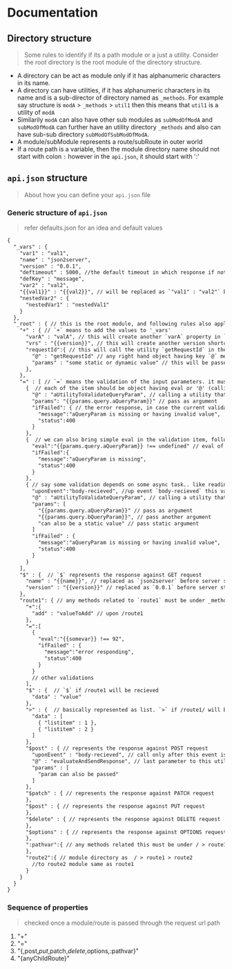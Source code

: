 # Documentation

## Directory structure
> Some rules to identify if its a path module or a just a utility. Consider the root directory is the root module of the directory structure.

* A directory can be act as module only if it has alphanumeric characters in its name.
* A directory can have utilities, if it has alphanumeric characters in its name and is a sub-director of directory named as `_methods`. For example say structure is `modA` > `_methods` > `util1` then this means that `util1` is a utility of `modA`
* Similarily `modA` can also have other sub modules as `subModOfModA` and `subModOfModA` can further have an utility directory `_methods` and also can have sub-sub directory `subModOfSubModOfModA`.
* A module/subModule represents a route/subRoute in outer world
* If a route path is a variable, then the module directory name should not start with colon `:` however in the `api.json`, it should start with ':'

## `api.json` structure
> About how you can define your `api.json` file

### Generic structure of `api.json`
> refer defaults.json for an idea and default values
```txt
{
  "_vars" : {
    "var1" : "val1",
    "name" : "json2server",
    "version" : "0.0.1",
    "deftimeout" : 5000, //the default timeout in which response if not sent, will be sent and request will be closed
    "defKey" : "message",
    "var2" : "val2",
    "{{val1}}" : "{{val2}}", // will be replaced as `"val1" : "val2"` before server start
    "nestedVar2" : {
      "nestedVar1" : "nestedVal1"
    }
  },
  "_root" : { // this is the root module, and following rules also apply to modules or submodules. whenever the route is matched its variables from `_vars` key in json file and utilities from `_methods` directory in specific module directory are merged and made available to rest of the execution until response is sent to client.
    "+" : { // `+` means to add the values to '_vars'
      "varA" : "valA", // this will create another `varA` property in `vars` with value `valA`
      "vrs" : "{{version}}", // this will create another version shortcut `vrs` property in `_vars` with value `0.0.1` as per the _vars defined above.
      "requestId":{ // this will call the utility `getRequestId` in the current module.. and whatever is return value will be the value of `requestId` key in the `_vars`
        "@" : "getRequestId" // any right hand object having key `@` means to call a utility with some name defined with its value,
        "params" : "some static or dynamic value" // this will be passed as parameter to utility `getRequestId`
      },
    },
    "=" : [ // `=` means the validation of the input parameters. it must be an array
      {  // each of the item should be object having eval or '@' (calling utility) value
        "@" : "aUtilityToValidateQueryParam", // calling a utility that must return true in order to go ahead, otherwise the failed message linked (as last item of this validation array) will be sent immediated and request will be terminated
        "params": "{{params.query.aQueryParam}}" // pass as argument
        "ifFailed": { // the error response, in case the current validation fails
          "message":"aQueryParam is missing or having invalid value",
          "status":400
        }
      },
      {  // we can also bring simple eval in the validation item, follows
        "eval":"{{params.query.aQueryParam}} !== undefined" // eval of which will validate if aQueryParam is available in query or not. If undefined the `ifFailed` will be sent to client as response
        "ifFailed":{
          "message":"aQueryParam is missing",
          "status":400
        }
      },
      { // say some validation depends on some async task.. like reading the body. Means body parameters will only be available after parsing the body etc. say at point request emit an event say `body-recieved` then we need to check for the validations. in this case the first parameter must be a string with the event name.
        "uponEvent":"body-recieved", //up event `body-recieved` this vaildation will be done
        "@" : "aUtilityToValidateQueryParam", // calling a utility that must return true in order to go ahead, otherwise the failed message linked (as last item of this validation array) will be sent immediated and request will be terminated
        "params": [
          "{{params.query.aQueryParam}}" // pass as argument
          "{{params.query.bQueryParam}}", // pass another argument
          "can also be a static value" // pass static argument
        ]
        "ifFailed" : {
          "message":"aQueryParam is missing or having invalid value",
          "status":400
        }
      }
    ],
    "$" : {  // `$` represents the response against GET request
      "name" : "{{name}}", // replaced as `json2server` before server start
      "version" : "{{version}}" // replaced as `0.0.1` before server start
    },
    "route1": { // any methods related to `route1` must be under _methods directory of route1 directory of root(main) directory.
      "+":{
        "add" : "valueToAdd" // upon /route1
      },
      "=":[
        {
          "eval":"{{somevar}} !== 92",
          "ifFailed" : {
            "message":"error responding",
            "status":400
          }
        }
        // other validations
      ],
      "$" : {  // `$` if /route1 will be recieved
        "data" : "value"
      },
      ">" : {  // basically represented as list. `>` if /route1/ will be recieved
        "data" : [
          { "listitem" : 1 },
          { "listitem" : 2 }
        ]
      },
      "$post" : { // represents the response against POST request
        "uponEvent" : "body-recieved", // call only after this event is recieved from `req`
        "@" : "evaluateAndSendResponse", // last parameter to this utility is always a callback calling which will respond to client rightaway with first argument as the response object and second argument as the statusCode
        "params" : [
          "param can also be passed"
        ]
      },
      "$patch" : { // represents the response against PATCH request
      },
      "$post" : { // represents the response against PUT request
      },
      "$delete" : { // represents the response against DELETE request
      },
      "$options" : { // represents the response against OPTIONS request
      },
      ":pathvar":{ // any methods related this must be under / > route1 > pathvar > _methods
      },
      "route2":{ // module directory as  / > route1 > route2
        //to route2 module same as route1
      }
    }
  }
}
```
### Sequence of properties
> checked once a module/route is passed through the request url path
1. "+"
2. "="
3. "{$,$post,$put,$patch,$delete,$options,:pathvar}"
4. "{anyChildRoute}"
```
